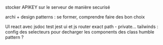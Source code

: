 stocker APIKEY sur le serveur de manière securisé

archi + design patterns : se former, comprendre faire des bon choix

UI react avec jsdoc
test jest ui et js
router exact path - private...
tailwinds : config des selecteurs pour decharger les components des class
humble pattern ?
